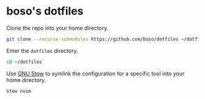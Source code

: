 # boso's dotfiles

Clone the repo into your home directory.

```sh
git clone --recurse-submodules https://github.com/boso/dotfiles ~/dotfiles
```

Enter the `dotfiles` directory.

```sh
cd ~/dotfiles
```

Use [GNU Stow](https://www.gnu.org/software/stow/manual/stow.html) to symlink the configuration for a specific tool into your home directory.

```sh
stow nvim
```
